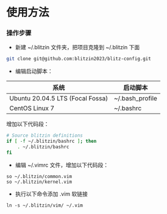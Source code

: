 # 使用方法
### 操作步骤
- 新建 ~/.blitzin 文件夹，把项目克隆到 ~/.blitzin 下面
```bash
git clone git@github.com:blitzin2023/blitz-config.git
```

- 编辑启动脚本：

系统|启动脚本
----|--------
Ubuntu 20.04.5 LTS (Focal Fossa)|~/.bash_profile
CentOS Linux 7|~/.bashrc

增加以下代码段：
```bash
# Source blitzin definitions
if [ -f ~/.blitzin/bashrc ]; then
	. ~/.blitzin/bashrc
fi
```
- 编辑 ~/.vimrc 文件，增加以下代码段：
```VimL
so ~/.blitzin/common.vim
so ~/.blitzin/kernel.vim
```
- 执行以下命令添加 .vim 软链接
```
ln -s ~/.blitzin/vim/ ~/.vim
```

